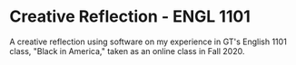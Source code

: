 # Creative Reflection - ENGL 1101
A creative reflection using software on my experience in GT's English 1101 class, "Black in America," taken as an online class in Fall 2020.
